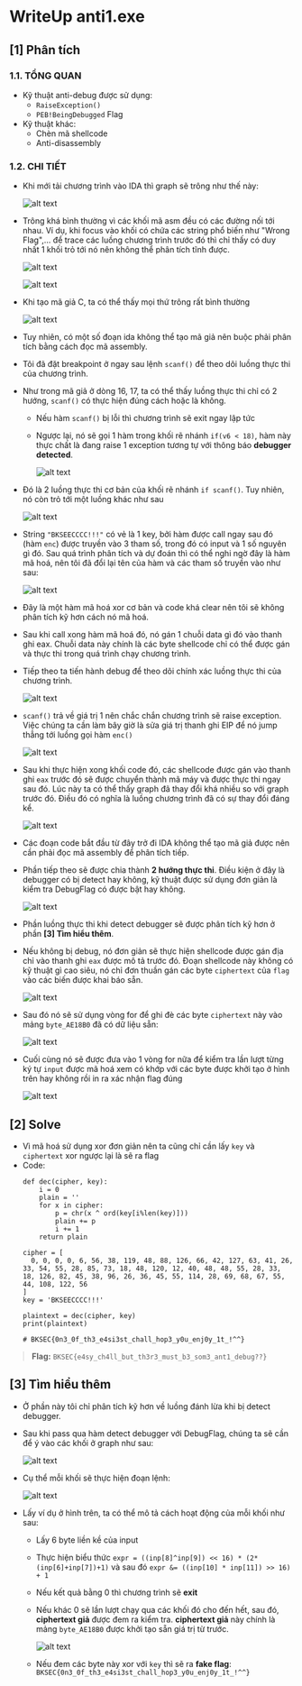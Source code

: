 # WriteUp anti1.exe

## **[1] Phân tích**
### **1.1. TỔNG QUAN**
- Kỹ thuật anti-debug được sử dụng:
  - `RaiseException()`
  - `PEB!BeingDebugged` Flag
- Kỹ thuật khác:
  - Chèn mã shellcode
  - Anti-disassembly
### **1.2. CHI TIẾT**
- Khi mới tải chương trình vào IDA thì graph sẽ trông như thế này:
  
  ![alt text](../__images__/anti1-1.png)

- Trông khá bình thường vì các khối mã asm đều có các đường nối tới nhau. Ví dụ, khi focus vào khối có chứa các string phổ biến như "Wrong Flag",... để trace các luồng chương trình trước đó thì chỉ thấy có duy nhất 1 khối trỏ tới nó nên không thể phân tích tĩnh được.
  
  ![alt text](../__images__/anti1-2.png)

  ![alt text](../__images__/anti1-3.png)

- Khi tạo mã giả C, ta có thể thấy mọi thứ trông rất bình thường

  ![alt text](../__images__/anti1-4.png)

- Tuy nhiên, có một số đoạn ida không thể tạo mã giả nên buộc phải phân tích bằng cách đọc mã assembly.
- Tôi đã đặt breakpoint ở ngay sau lệnh `scanf()` để theo dõi luồng thực thi của chương trình.
- Như trong mã giả ở dòng 16, 17, ta có thể thấy luồng thực thi chỉ có 2 hướng, `scanf()` có thực hiện đúng cách hoặc là không.
  - Nếu hàm `scanf()` bị lỗi thì chương trình sẽ exit ngay lập tức
  - Ngược lại, nó sẽ gọi 1 hàm trong khối rẽ nhánh `if(v6 < 18)`, hàm này thực chất là đang raise 1 exception tương tự với thông báo **debugger detected**.

    ![alt text](../__images__/anti1-5.png)

- Đó là 2 luồng thực thi cơ bản của khối rẽ nhánh `if scanf()`. Tuy nhiên, nó còn trỏ tới một luồng khác như sau

  ![alt text](../__images__/anti1-6.png)

- String `"BKSEECCCC!!!"` có vẻ là 1 key, bởi hàm được call ngay sau đó (hàm `enc`) được truyền vào 3 tham số, trong đó có input và 1 số nguyên gì đó. Sau quá trình phân tích và dự đoán thì có thể nghi ngờ đây là hàm mã hoá, nên tôi đã đổi lại tên của hàm và các tham số truyền vào như sau:

  ![alt text](../__images__/anti1-7.png)

- Đây là một hàm mã hoá xor cơ bản và code khá clear nên tôi sẽ không phân tích kỹ hơn cách nó mã hoá.
- Sau khi call xong hàm mã hoá đó, nó gán 1 chuỗi data gì đó vào thanh ghi eax. Chuỗi data này chính là các byte shellcode chỉ có thể được gán và thực thi trong quá trình chạy chương trình.
- Tiếp theo ta tiến hành debug để theo dõi chính xác luồng thực thi của chương trình.

  ![alt text](../__images__/anti1-8.png)

- `scanf()` trả về giá trị 1 nên chắc chắn chương trình sẽ raise exception. Việc chúng ta cần làm bây giờ là sửa giá trị thanh ghi EIP để nó jump thẳng tới luồng gọi hàm `enc()`

  ![alt text](../__images__/anti1-9.png)

- Sau khi thực hiện xong khối code đó, các shellcode được gán vào thanh ghi `eax` trước đó sẽ được chuyển thành mã máy và được thực thi ngay sau đó. Lúc này ta có thể thấy graph đã thay đổi khá nhiều so với graph trước đó. Điều đó có nghĩa là luồng chương trình đã có sự thay đổi đáng kể.
  
  ![alt text](../__images__/anti1-10.png)

- Các đoạn code bắt đầu từ đây trở đi IDA không thể tạo mã giả được nên cần phải đọc mã assembly để phân tích tiếp.
- Phần tiếp theo sẽ được chia thành **2 hướng thực thi**. Điều kiện ở đây là debugger có bị detect hay không, kỹ thuật được sử dụng đơn giản là kiểm tra DebugFlag có được bật hay không.

  ![alt text](../__images__/anti1-11.png)

- Phần luồng thực thi khi detect debugger sẽ được phân tích kỹ hơn ở phần **[3] Tìm hiểu thêm**.
- Nếu không bị debug, nó đơn giản sẽ thực hiện shellcode được gán địa chỉ vào thanh ghi `eax` được mô tả trước đó. Đoạn shellcode này không có kỹ thuật gì cao siêu, nó chỉ đơn thuần gán các byte `ciphertext` của `flag` vào các biến được khai báo sẵn.
  
  ![alt text](../__images__/anti1-12.png)

- Sau đó nó sẽ sử dụng vòng for để ghi đè các byte `ciphertext` này vào mảng `byte_AE18B0` đã có dữ liệu sẵn:
  
  ![alt text](../__images__/anti1-13.png)

- Cuối cùng nó sẽ được đưa vào 1 vòng for nữa để kiểm tra lần lượt từng ký tự `input` được mã hoá xem có khớp với các byte được khởi tạo ở hình trên hay không rồi in ra xác nhận flag đúng
  
  ![alt text](../__images__/anti1-16.png)

## **[2] Solve**
- Vì mã hoá sử dụng xor đơn giản nên ta cũng chỉ cần lấy `key` và `ciphertext` xor ngược lại là sẽ ra flag
- Code:
  ```
  def dec(cipher, key):
      i = 0
      plain = ''
      for x in cipher:
          p = chr(x ^ ord(key[i%len(key)]))
          plain += p
          i += 1
      return plain
  
  cipher = [
    0, 0, 0, 0, 6, 56, 38, 119, 48, 88, 126, 66, 42, 127, 63, 41, 26, 33, 54, 55, 28, 85, 73, 18, 48, 120, 12, 40, 48, 48, 55, 28, 33, 18, 126, 82, 45, 38, 96, 26, 36, 45, 55, 114, 28, 69, 68, 67, 55, 44, 108, 122, 56
  ]
  key = 'BKSEECCCC!!!'
  
  plaintext = dec(cipher, key)
  print(plaintext)
  
  # BKSEC{0n3_0f_th3_e4si3st_chall_hop3_y0u_enj0y_1t_!^^}
  ```
> **Flag:** `BKSEC{e4sy_ch4ll_but_th3r3_must_b3_som3_ant1_debug??}`
## **[3] Tìm hiểu thêm**
- Ở phần này tôi chỉ phân tích kỹ hơn về luồng đánh lừa khi bị detect debugger.
- Sau khi pass qua hàm detect debugger với DebugFlag, chúng ta sẽ cần để ý vào các khối ở graph như sau:
  
  ![alt text](../__images__/anti1-15.png)

- Cụ thể mỗi khối sẽ thực hiện đoạn lệnh:
  
  ![alt text](../__images__/anti1-14.png)

- Lấy ví dụ ở hình trên, ta có thể mô tả cách hoạt động của mỗi khối như sau:
  - Lấy 6 byte liền kề của input
  - Thực hiện biểu thức `expr = ((inp[8]^inp[9]) << 16) * (2*(inp[6]+inp[7])+1)` và sau đó `expr &= ((inp[10] * inp[11]) >> 16) + 1`
  - Nếu kết quả bằng 0 thì chương trình sẽ **exit**
  - Nếu khác 0 sẽ lần lượt chạy qua các khối đó cho đến hết, sau đó, **ciphertext giả** được đem ra kiểm tra. **ciphertext giả** này chính là mảng `byte_AE18B0` được khởi tạo sẵn giá trị từ trước.
  
    ![alt text](../__images__/anti1-17.png)

  - Nếu đem các byte này xor với `key` thì sẽ ra **fake flag**:<br>
  `BKSEC{0n3_0f_th3_e4si3st_chall_hop3_y0u_enj0y_1t_!^^}`